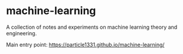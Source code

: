 # machine-learning

A collection of notes and experiments on machine learning theory and engineering.

Main entry point: https://particle1331.github.io/machine-learning/


